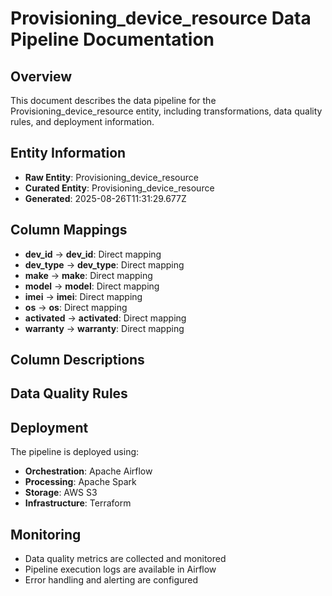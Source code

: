 # Provisioning_device_resource Data Pipeline Documentation

## Overview
This document describes the data pipeline for the Provisioning_device_resource entity, including transformations, data quality rules, and deployment information.

## Entity Information
- **Raw Entity**: Provisioning_device_resource
- **Curated Entity**: Provisioning_device_resource
- **Generated**: 2025-08-26T11:31:29.677Z

## Column Mappings
- **dev_id** → **dev_id**: Direct mapping
- **dev_type** → **dev_type**: Direct mapping
- **make** → **make**: Direct mapping
- **model** → **model**: Direct mapping
- **imei** → **imei**: Direct mapping
- **os** → **os**: Direct mapping
- **activated** → **activated**: Direct mapping
- **warranty** → **warranty**: Direct mapping

## Column Descriptions


## Data Quality Rules


## Deployment
The pipeline is deployed using:
- **Orchestration**: Apache Airflow
- **Processing**: Apache Spark
- **Storage**: AWS S3
- **Infrastructure**: Terraform

## Monitoring
- Data quality metrics are collected and monitored
- Pipeline execution logs are available in Airflow
- Error handling and alerting are configured